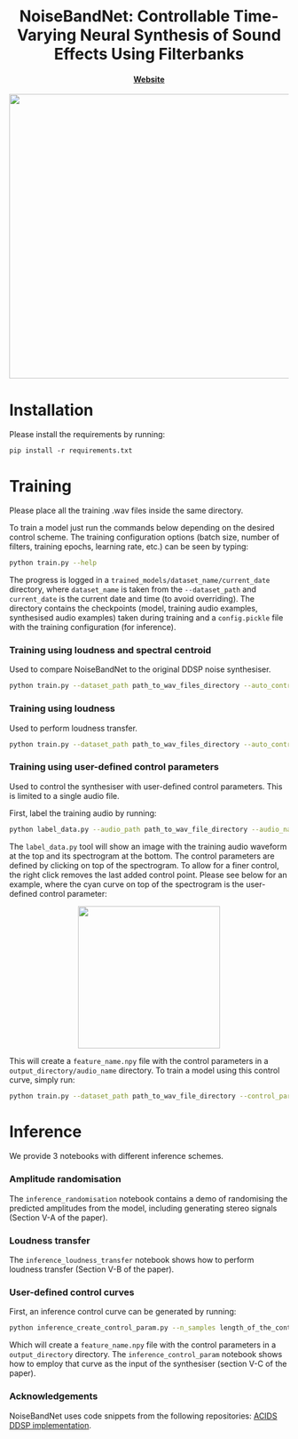 <h1 align="center">NoiseBandNet: Controllable Time-Varying Neural Synthesis of Sound Effects Using Filterbanks
</h1>
<div align="center">


<h4>
        <a href="https://www.adrianbarahonarios.com/noisebandnet/" target="_blank">Website</a> </a>
    </h4>
    <p>
    </p>
</div>
<p align="center"><img src="https://www.adrianbarahonarios.com/files/NBN/nbn_arch.png" width="512" /></p>

# **Installation**
Please install the requirements by running:
```
pip install -r requirements.txt
```

# **Training**
Please place all the training .wav files inside the same directory. 

To train a model just run the commands below depending on the desired control scheme. The training configuration options (batch size, number of filters, training epochs, learning rate, etc.) can be seen by typing:

```bash
python train.py --help
```

The progress is logged in a `trained_models/dataset_name/current_date` directory, where `dataset_name` is taken from the `--dataset_path` and `current_date` is the current date and time (to avoid overriding). The directory contains the checkpoints (model, training audio examples, synthesised audio examples) taken during training and a `config.pickle` file with the training configuration (for inference). 


### **Training using loudness and spectral centroid**
Used to compare NoiseBandNet to the original DDSP noise synthesiser.
```bash
python train.py --dataset_path path_to_wav_files_directory --auto_control_params loudness centroid
```

### **Training using loudness**
Used to perform loudness transfer.

```bash
python train.py --dataset_path path_to_wav_files_directory --auto_control_params loudness
```
### **Training using user-defined control parameters**
Used to control the synthesiser with user-defined control parameters. This is limited to a single audio file.

First, label the training audio by running:

```bash
python label_data.py --audio_path path_to_wav_file_directory --audio_name name_of_the_audio_file --output_directory output_directory --feature_name name_of_the_labelled_feature --sampling_rate sampling_rate_of_the_audio
```

The `label_data.py` tool will show an image with the training audio waveform at the top and its spectrogram at the bottom. The control parameters are defined by clicking on top of the spectrogram. To allow for a finer control, the right click removes the last added control point. Please see below for an example, where the cyan curve on top of the spectrogram is the user-defined control parameter:

<p align="center"><img src="https://www.adrianbarahonarios.com/files/NBN/drill_ui.png" width="256" /></p>

This will create a `feature_name.npy` file with the control parameters in a `output_directory/audio_name` directory. To train a model using this control curve, simply run:

```bash
python train.py --dataset_path path_to_wav_file_directory --control_params_path output_directory/audio_name
```

# **Inference**

We provide 3 notebooks with different inference schemes.

### **Amplitude randomisation**

The `inference_randomisation` notebook contains a demo of randomising the predicted amplitudes from the model, including generating stereo signals (Section V-A of the paper).

### **Loudness transfer**

The `inference_loudness_transfer` notebook shows how to perform loudness transfer (Section V-B of the paper).

### **User-defined control curves**

First, an inference control curve can be generated by running:

```bash
python inference_create_control_param.py --n_samples length_of_the_control_signal --output_directory control_curve_directory --feature_name name_of_the_control_curve
```

Which will create a `feature_name.npy` file with the control parameters in a `output_directory` directory. The `inference_control_param` notebook shows how to employ that curve as the input of the synthesiser (section V-C of the paper).


### Acknowledgements
NoiseBandNet uses code snippets from the following repositories: [ACIDS DDSP implementation](https://github.com/acids-ircam/ddsp_pytorch).